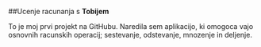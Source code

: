 ##Ucenje racunanja s **Tobijem**

To je moj prvi projekt na GitHubu. 
Naredila sem aplikacijo, ki omogoca vajo osnovnih racunskih operacij; sestevanje, odstevanje, mnozenje in deljenje.
